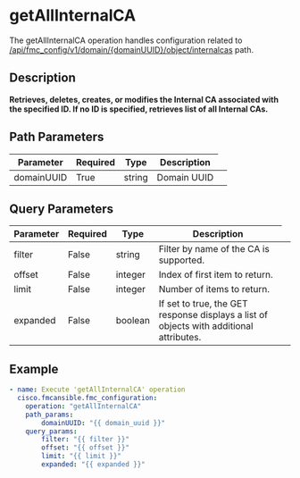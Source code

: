 # getAllInternalCA

The getAllInternalCA operation handles configuration related to [/api/fmc_config/v1/domain/{domainUUID}/object/internalcas](/paths//api/fmc_config/v1/domain/{domain_uuid}/object/internalcas.md) path.&nbsp;
## Description
**Retrieves, deletes, creates, or modifies the Internal CA associated with the specified ID. If no ID is specified, retrieves list of all Internal CAs.**

## Path Parameters
| Parameter | Required | Type | Description |
| --------- | -------- | ---- | ----------- |
| domainUUID | True | string <td colspan=3> Domain UUID |

## Query Parameters
| Parameter | Required | Type | Description |
| --------- | -------- | ---- | ----------- |
| filter | False | string <td colspan=3> Filter by name of the CA is supported. |
| offset | False | integer <td colspan=3> Index of first item to return. |
| limit | False | integer <td colspan=3> Number of items to return. |
| expanded | False | boolean <td colspan=3> If set to true, the GET response displays a list of objects with additional attributes. |

## Example
```yaml
- name: Execute 'getAllInternalCA' operation
  cisco.fmcansible.fmc_configuration:
    operation: "getAllInternalCA"
    path_params:
        domainUUID: "{{ domain_uuid }}"
    query_params:
        filter: "{{ filter }}"
        offset: "{{ offset }}"
        limit: "{{ limit }}"
        expanded: "{{ expanded }}"

```